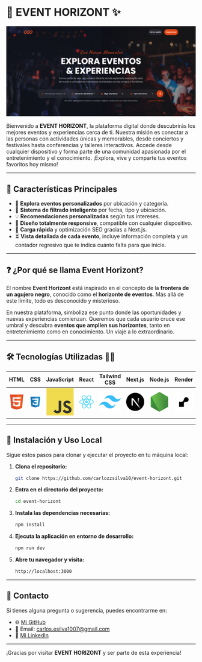 # 🎉 EVENT HORIZONT ✨

[![EVENT HORIZONT](./public/assets/imagen-preview.png)](https://event-horizont.netlify.app/)

Bienvenido a **EVENT HORIZONT**, la plataforma digital donde descubrirás los mejores eventos y experiencias cerca de ti. Nuestra misión es conectar a las personas con actividades únicas y memorables, desde conciertos y festivales hasta conferencias y talleres interactivos. Accede desde cualquier dispositivo y forma parte de una comunidad apasionada por el entretenimiento y el conocimiento. ¡Explora, vive y comparte tus eventos favoritos hoy mismo!

---

## 🌟 Características Principales

- 🎫 **Explora eventos personalizados** por ubicación y categoría.
- 📅 **Sistema de filtrado inteligente** por fecha, tipo y ubicación.
- 💡 **Recomendaciones personalizadas** según tus intereses.
- 📱 **Diseño totalmente responsive**, compatible con cualquier dispositivo.
- 🚀 **Carga rápida** y optimización SEO gracias a Next.js.
- ⏳ **Vista detallada de cada evento**, incluye información completa y un contador regresivo que te indica cuánto falta para que inicie.

---

## ❓ ¿Por qué se llama Event Horizont?

El nombre **Event Horizont** está inspirado en el concepto de la **frontera de un agujero negro**, conocido como el **horizonte de eventos**. Más allá de este límite, todo es desconocido y misterioso.

En nuestra plataforma, simboliza ese punto donde las oportunidades y nuevas experiencias comienzan. Queremos que cada usuario cruce ese umbral y descubra **eventos que amplíen sus horizontes**, tanto en entretenimiento como en conocimiento.
Un viaje a lo extraordinario.

---

## 🛠️ Tecnologías Utilizadas 👨‍💻

| HTML | CSS | JavaScript | React | Tailwind CSS | Next.js | Node.js | Render |
|------|-----|------------|-------|--------------|--------|---------|--------|
| ![HTML](https://raw.githubusercontent.com/devicons/devicon/master/icons/html5/html5-original.svg) | ![CSS](https://raw.githubusercontent.com/devicons/devicon/master/icons/css3/css3-original.svg) | ![JavaScript](https://raw.githubusercontent.com/devicons/devicon/master/icons/javascript/javascript-original.svg) | ![React](https://raw.githubusercontent.com/devicons/devicon/master/icons/react/react-original.svg) | ![TailwindCSS](https://raw.githubusercontent.com/devicons/devicon/master/icons/tailwindcss/tailwindcss-original.svg) | ![Next.js](https://raw.githubusercontent.com/devicons/devicon/master/icons/nextjs/nextjs-original.svg) | ![Node.js](https://raw.githubusercontent.com/devicons/devicon/master/icons/nodejs/nodejs-original.svg) | ![Render](./public/assets/render.svg) |

---

## 🚀 Instalación y Uso Local

Sigue estos pasos para clonar y ejecutar el proyecto en tu máquina local:

1. **Clona el repositorio:**

   ```bash
   git clone https://github.com/carlozzsilva10/event-horizont.git
   ```

2. **Entra en el directorio del proyecto:**

   ```bash
   cd event-horizont
   ```

3. **Instala las dependencias necesarias:**

   ```bash
   npm install
   ```

4. **Ejecuta la aplicación en entorno de desarrollo:**

   ```bash
   npm run dev
   ```

5. **Abre tu navegador y visita:**

   ```bash
   http://localhost:3000
   ```

---

## 📩 Contacto

Si tienes alguna pregunta o sugerencia, puedes encontrarme en:

- 🌐 [Mi GitHub](https://github.com/carlozzsilva10)
- 📧 Email: [carlos.esilva1007@gmail.com](mailto:carlos.esilva1007@gmail.com)
- 💼 [Mi LinkedIn](https://www.linkedin.com/in/carlos-eduardo-silva-bustamante-b6084528b?utm_source=share&utm_campaign=share_via&utm_content=profile&utm_medium=android_app)

---

¡Gracias por visitar **EVENT HORIZONT** y ser parte de esta experiencia!